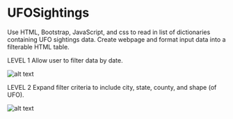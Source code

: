 # UFOSightings

Use HTML, Bootstrap, JavaScript, and css to read in list of dictionaries containing UFO sightings data.  Create webpage and format input data into a filterable HTML table.

LEVEL 1
  Allow user to filter data by date.
  
![alt text](https://github.com/dougbhigh/UFOSightings/blob/master/UFO-level-1/static/images/level1.png)

LEVEL 2
  Expand filter criteria to include city, state, county, and shape (of UFO).

![alt text](https://github.com/dougbhigh/UFOSightings/blob/master/UFO-level-1/static/images/level2.png)

